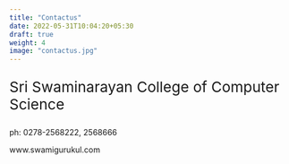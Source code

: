 ```yaml
---
title: "Contactus"
date: 2022-05-31T10:04:20+05:30
draft: true
weight: 4
image: "contactus.jpg"
---
```



<div class = "entry-content" itemprop = "text">

<p style = "color: # 00a302; font-size: 26px" class = "has-text-color has-text-align-center"> Sri Swaminarayan College of Computer Science </p>

<p style = "color: # 00a302" class = "has-text-color has-text-align-center has-medium-font-size"> ph: 0278-2568222, 2568666 </p>

<p style = "color: # 00a302" class = "has-text-color has-text-align-center has-medium-font-size"> www.swamigurukul.com </p>
</div>
